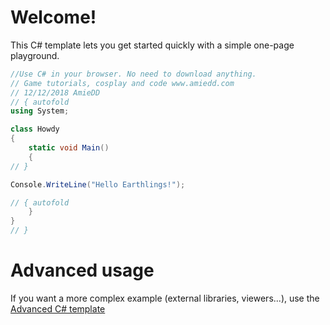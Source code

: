# Welcome!

This C# template lets you get started quickly with a simple one-page playground.

```C# runnable
//Use C# in your browser. No need to download anything.
// Game tutorials, cosplay and code www.amiedd.com
// 12/12/2018 AmieDD
// { autofold
using System;

class Howdy 
{
    static void Main() 
    {
// }

Console.WriteLine("Hello Earthlings!");

// { autofold
    }
}
// }
```

# Advanced usage

If you want a more complex example (external libraries, viewers...), use the [Advanced C# template](https://tech.io/select-repo/386)
